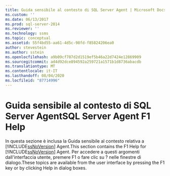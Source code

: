 ```yaml
---
title: Guida sensibile al contesto di SQL Server Agent | Microsoft Docs
ms.custom: ''
ms.date: 06/13/2017
ms.prod: sql-server-2014
ms.reviewer: ''
ms.technology: ssms
ms.topic: conceptual
ms.assetid: 55f4bd55-aa61-4d5c-98fd-f85824206ea0
author: stevestein
ms.author: sstein
ms.openlocfilehash: a9b09cf787d2d1519ef5b46a22d7424e12869909
ms.sourcegitcommit: ad4d92dce894592a259721a1571b1d8736abacdb
ms.translationtype: MT
ms.contentlocale: it-IT
ms.lasthandoff: 08/04/2020
ms.locfileid: "87714996"
---
```

# <a name="sql-server-agent-f1-help"></a><span data-ttu-id="21a90-102">Guida sensibile al contesto di SQL Server Agent</span><span class="sxs-lookup"><span data-stu-id="21a90-102">SQL Server Agent F1 Help</span></span>
  <span data-ttu-id="21a90-103">In questa sezione è inclusa la Guida sensibile al contesto relativa a [!INCLUDE[ssNoVersion](../../includes/ssnoversion-md.md)] Agent.</span><span class="sxs-lookup"><span data-stu-id="21a90-103">This section contains the F1 Help for [!INCLUDE[ssNoVersion](../../includes/ssnoversion-md.md)] Agent.</span></span> <span data-ttu-id="21a90-104">Per accedere a questi argomenti dall'interfaccia utente, premere F1 o fare clic su ? nelle finestre di dialogo.</span><span class="sxs-lookup"><span data-stu-id="21a90-104">These topics are available from the user interface by pressing the F1 key or by clicking Help in dialog boxes.</span></span>  
  
  
